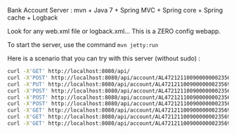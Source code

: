 Bank Account Server : mvn + Java 7 + Spring MVC + Spring core + Spring cache + Logback

Look for any web.xml file or logback.xml... This is a ZERO config webapp.

To start the server, use the command `mvn jetty:run`

Here is a scenario that you can try with this server (without sudo) :

```bash
curl -X'GET' http://localhost:8080/api/
curl -X'POST' http://localhost:8080/api/account/AL47212110090000000235698741
curl -X'PUT' http://localhost:8080/api/account/AL47212110090000000235698741/details -H'Content-Type:application/json' -d '{"swiftCode":"ABCOFRPP","title":"MR","firstName":"Olivier","lastName":"Martin","address":"10 boulevard de sebastopol","zipCode":"75001","city":"Paris","state":"Ile De France","country":"FR"}'
curl -X'POST' http://localhost:8080/api/account/AL47212110090000000235698741/deposit -d '{"amount":1000.0}' -H 'Content-Type:application/json'
curl -X'POST' http://localhost:8080/api/account/AL47212110090000000235698741/withdraw -d '{"amount":500}' -H 'Content-Type:application/json'
curl -X'POST' http://localhost:8080/api/account/AL47212110090000000235698741/transfer -d '{"amount":70,"recipient":"RATP"}' -H 'Content-Type:application/json'
curl -X'GET' http://localhost:8080/api/account/AL47212110090000000235698741/balance
curl -X'GET' http://localhost:8080/api/account/AL47212110090000000235698741/history
curl -X'GET' http://localhost:8080/api/account/AL47212110090000000235698741/details

```
